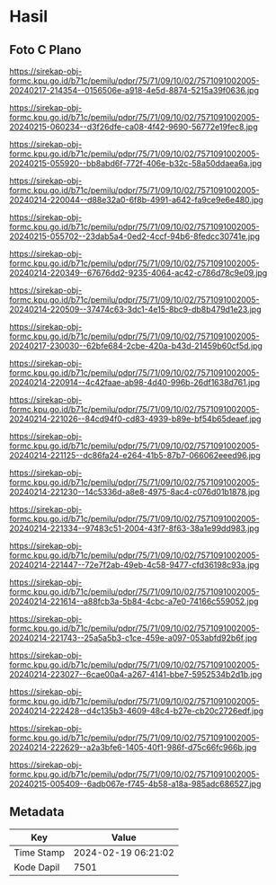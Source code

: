 # Hasil

## Foto C Plano

https://sirekap-obj-formc.kpu.go.id/b71c/pemilu/pdpr/75/71/09/10/02/7571091002005-20240217-214354--0156506e-a918-4e5d-8874-5215a39f0636.jpg

https://sirekap-obj-formc.kpu.go.id/b71c/pemilu/pdpr/75/71/09/10/02/7571091002005-20240215-060234--d3f26dfe-ca08-4f42-9690-56772e19fec8.jpg

https://sirekap-obj-formc.kpu.go.id/b71c/pemilu/pdpr/75/71/09/10/02/7571091002005-20240215-055920--bb8abd6f-772f-406e-b32c-58a50ddaea6a.jpg

https://sirekap-obj-formc.kpu.go.id/b71c/pemilu/pdpr/75/71/09/10/02/7571091002005-20240214-220044--d88e32a0-6f8b-4991-a642-fa9ce9e6e480.jpg

https://sirekap-obj-formc.kpu.go.id/b71c/pemilu/pdpr/75/71/09/10/02/7571091002005-20240215-055702--23dab5a4-0ed2-4ccf-94b6-8fedcc30741e.jpg

https://sirekap-obj-formc.kpu.go.id/b71c/pemilu/pdpr/75/71/09/10/02/7571091002005-20240214-220349--67676dd2-9235-4064-ac42-c786d78c9e09.jpg

https://sirekap-obj-formc.kpu.go.id/b71c/pemilu/pdpr/75/71/09/10/02/7571091002005-20240214-220509--37474c63-3dc1-4e15-8bc9-db8b479d1e23.jpg

https://sirekap-obj-formc.kpu.go.id/b71c/pemilu/pdpr/75/71/09/10/02/7571091002005-20240217-230030--62bfe684-2cbe-420a-b43d-21459b60cf5d.jpg

https://sirekap-obj-formc.kpu.go.id/b71c/pemilu/pdpr/75/71/09/10/02/7571091002005-20240214-220914--4c42faae-ab98-4d40-996b-26df1638d761.jpg

https://sirekap-obj-formc.kpu.go.id/b71c/pemilu/pdpr/75/71/09/10/02/7571091002005-20240214-221026--84cd94f0-cd83-4939-b89e-bf54b65deaef.jpg

https://sirekap-obj-formc.kpu.go.id/b71c/pemilu/pdpr/75/71/09/10/02/7571091002005-20240214-221125--dc86fa24-e264-41b5-87b7-066062eeed96.jpg

https://sirekap-obj-formc.kpu.go.id/b71c/pemilu/pdpr/75/71/09/10/02/7571091002005-20240214-221230--14c5336d-a8e8-4975-8ac4-c076d01b1878.jpg

https://sirekap-obj-formc.kpu.go.id/b71c/pemilu/pdpr/75/71/09/10/02/7571091002005-20240214-221334--97483c51-2004-43f7-8f63-38a1e99dd983.jpg

https://sirekap-obj-formc.kpu.go.id/b71c/pemilu/pdpr/75/71/09/10/02/7571091002005-20240214-221447--72e7f2ab-49eb-4c58-9477-cfd36198c93a.jpg

https://sirekap-obj-formc.kpu.go.id/b71c/pemilu/pdpr/75/71/09/10/02/7571091002005-20240214-221614--a88fcb3a-5b84-4cbc-a7e0-74166c559052.jpg

https://sirekap-obj-formc.kpu.go.id/b71c/pemilu/pdpr/75/71/09/10/02/7571091002005-20240214-221743--25a5a5b3-c1ce-459e-a097-053abfd92b6f.jpg

https://sirekap-obj-formc.kpu.go.id/b71c/pemilu/pdpr/75/71/09/10/02/7571091002005-20240214-223027--6cae00a4-a267-4141-bbe7-5952534b2d1b.jpg

https://sirekap-obj-formc.kpu.go.id/b71c/pemilu/pdpr/75/71/09/10/02/7571091002005-20240214-222428--d4c135b3-4609-48c4-b27e-cb20c2726edf.jpg

https://sirekap-obj-formc.kpu.go.id/b71c/pemilu/pdpr/75/71/09/10/02/7571091002005-20240214-222629--a2a3bfe6-1405-40f1-986f-d75c66fc966b.jpg

https://sirekap-obj-formc.kpu.go.id/b71c/pemilu/pdpr/75/71/09/10/02/7571091002005-20240215-005409--6adb067e-f745-4b58-a18a-985adc686527.jpg


## Metadata

| Key        | Value               |
| ---------- | ------------------- |
| Time Stamp | 2024-02-19 06:21:02 |
| Kode Dapil | 7501                |




